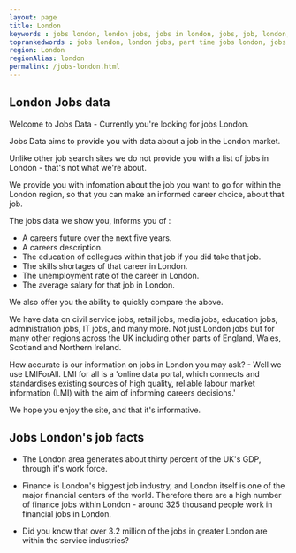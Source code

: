 ```yaml
---
layout: page
title: London
keywords : jobs london, london jobs, jobs in london, jobs, job, london, careers, career, uk
toprankedwords : jobs london, london jobs, part time jobs london, jobs in london, part time jobs in london, london job, job london, graduate jobs london
region: London
regionAlias: london
permalink: /jobs-london.html
---
```


## London Jobs data

Welcome to Jobs Data - Currently you're looking for jobs London.

Jobs Data aims to provide you with data about a job in the London market.

Unlike other job search sites we do not provide you with a list of jobs in London - that's not what we're about.

We provide you with infomation about the job you want to go for within the London region, so that you can make an informed
career choice, about that job.

The jobs data we show you, informs you of :

+ A careers future over the next five years.
+ A careers description.
+ The education of collegues within that job if you did take that job.
+ The skills shortages of that career in London.
+ The unemployment rate of the career in London.
+ The average salary for that job in London.

We also offer you the ability to quickly compare the above.

We have data on civil service jobs, retail jobs, media jobs, education jobs, administration jobs, IT jobs, and many more.
Not just London jobs but for many other regions across the UK including other parts of England, Wales, Scotland and Northern Ireland.

How accurate is our information on jobs in London you may ask? - Well we use LMIForAll. LMI for all is a 'online data portal,
which connects and standardises existing sources of high quality, reliable labour market information (LMI) with the aim of informing careers decisions.'

We hope you enjoy the site, and that it's informative.

## Jobs London's job facts

+ The London area generates about thirty percent of the UK's GDP, through it's work force.

+ Finance is London's biggest job industry, and London itself is one of the major financial centers of the world.
Therefore there are a high number of finance jobs within London - around 325 thousand people work
in financial jobs in London.

+ Did you know that over 3.2 million of the jobs in greater London are within the service industries?
